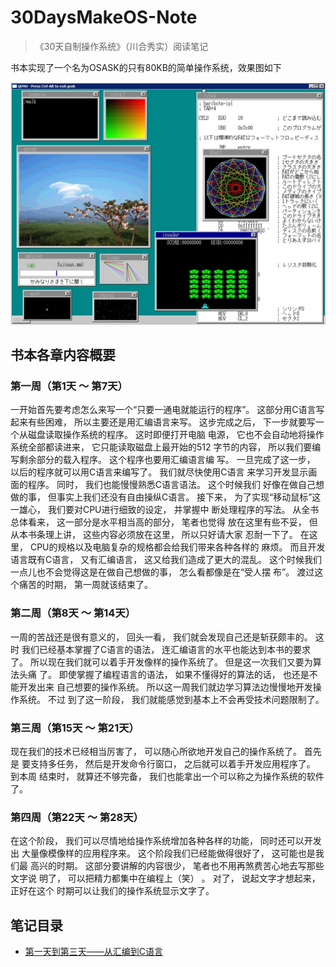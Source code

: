 # 30DaysMakeOS-Note
> 《30天自制操作系统》（川合秀实）阅读笔记

书本实现了一个名为OSASK的只有80KB的简单操作系统，效果图如下

![](./Screen.png)

## 书本各章内容概要

### 第一周（第1天 ～ 第7天）

一开始首先要考虑怎么来写一个“只要一通电就能运行的程序”。 这部分用C语言写
起来有些困难， 所以主要还是用汇编语言来写。
这步完成之后， 下一步就要写一个从磁盘读取操作系统的程序。 这时即便打开电脑
电源， 它也不会自动地将操作系统全部都读进来， 它只能读取磁盘上最开始的512
字节的内容， 所以我们要编写剩余部分的载入程序。 这个程序也要用汇编语言编
写。
一旦完成了这一步， 以后的程序就可以用C语言来编写了。 我们就尽快使用C语言
来学习开发显示画面的程序。 同时， 我们也能慢慢熟悉C语言语法。 这个时候我们
好像在做自己想做的事， 但事实上我们还没有自由操纵C语言。
接下来， 为了实现“移动鼠标”这一雄心， 我们要对CPU进行细致的设定， 并掌握中
断处理程序的写法。 从全书总体看来， 这一部分是水平相当高的部分， 笔者也觉得
放在这里有些不妥， 但从本书条理上讲， 这些内容必须放在这里， 所以只好请大家
忍耐一下了。 在这里， CPU的规格以及电脑复杂的规格都会给我们带来各种各样的
麻烦。 而且开发语言既有C语言， 又有汇编语言， 这又给我们造成了更大的混乱。
这个时候我们一点儿也不会觉得这是在做自己想做的事， 怎么看都像是在“受人摆
布”。
渡过这个痛苦的时期， 第一周就该结束了。

### 第二周（第8天 ～ 第14天）

一周的苦战还是很有意义的， 回头一看， 我们就会发现自己还是斩获颇丰的。 这时
我们已经基本掌握了C语言的语法， 连汇编语言的水平也能达到本书的要求了。
所以现在我们就可以着手开发像样的操作系统了。 但是这一次我们又要为算法头痛
了。 即使掌握了编程语言的语法， 如果不懂得好的算法的话， 也还是不能开发出来
自己想要的操作系统。 所以这一周我们就边学习算法边慢慢地开发操作系统。 不过
到了这一阶段， 我们就能感觉到基本上不会再受技术问题限制了。

### 第三周（第15天 ～ 第21天）

现在我们的技术已经相当厉害了， 可以随心所欲地开发自己的操作系统了。 首先是
要支持多任务， 然后是开发命令行窗口， 之后就可以着手开发应用程序了。 到本周
结束时， 就算还不够完备， 我们也能拿出一个可以称之为操作系统的软件了。

### 第四周（第22天 ～ 第28天）

在这个阶段， 我们可以尽情地给操作系统增加各种各样的功能， 同时还可以开发出
大量像模像样的应用程序来。 这个阶段我们已经能做得很好了， 这可能也是我们最
高兴的时期。 这部分要讲解的内容很少， 笔者也不用再煞费苦心地去写那些文字说
明了， 可以把精力都集中在编程上（笑） 。 对了， 说起文字才想起来， 正好在这个
时期可以让我们的操作系统显示文字了。

## 笔记目录

- [第一天到第三天——从汇编到C语言](./Note/01-03-Day-Note.md)
